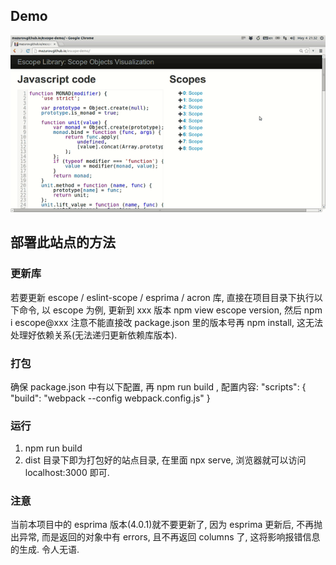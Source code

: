 ## Demo
[![escope-demo](https://github.com/lizhihao132/escope-demo/blob/master/static/images/screenshot.gif)](http://lizhihao132.github.io/escope-demo/)
## 部署此站点的方法
### 更新库
若要更新 escope / eslint-scope / esprima / acron 库, 直接在项目目录下执行以下命令, 以 escope 为例, 更新到 xxx 版本
npm view escope version, 然后 npm i escope@xxx
注意不能直接改 package.json 里的版本号再 npm install, 这无法处理好依赖关系(无法递归更新依赖库版本).

### 打包
确保 package.json 中有以下配置, 再 npm run build , 配置内容: 
   "scripts": {
     "build": "webpack --config webpack.config.js"
   }

### 运行
1. npm run build
2. dist 目录下即为打包好的站点目录, 在里面 npx serve, 浏览器就可以访问  localhost:3000 即可.

### 注意
当前本项目中的 esprima 版本(4.0.1)就不要更新了, 因为 esprima 更新后, 不再抛出异常, 而是返回的对象中有 errors, 且不再返回 columns 了, 这将影响报错信息的生成.
令人无语.
